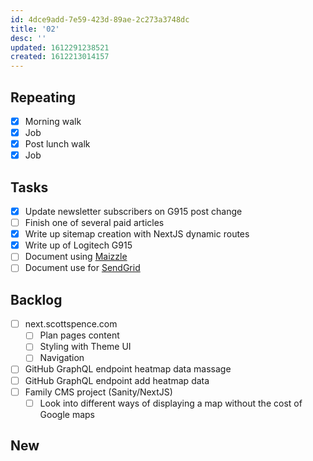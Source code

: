 ```yaml
---
id: 4dce9add-7e59-423d-89ae-2c273a3748dc
title: '02'
desc: ''
updated: 1612291238521
created: 1612213014157
---
```


## Repeating

- [x] Morning walk
- [x] Job
- [x] Post lunch walk
- [x] Job

## Tasks

- [x] Update newsletter subscribers on G915 post change
- [ ] Finish one of several paid articles
- [x] Write up sitemap creation with NextJS dynamic routes
- [x] Write up of Logitech G915
- [ ] Document using [Maizzle]
- [ ] Document use for [SendGrid]

## Backlog

- [ ] next.scottspence.com
  - [ ] Plan pages content
  - [ ] Styling with Theme UI
  - [ ] Navigation
- [ ] GitHub GraphQL endpoint heatmap data massage
- [ ] GitHub GraphQL endpoint add heatmap data
- [ ] Family CMS project (Sanity/NextJS)
  - [ ] Look into different ways of displaying a map without the cost
        of Google maps

## New

<!-- Links -->

[maizzle]: https://maizzle.com/
[sendgrid]: https://app.sendgrid.com
